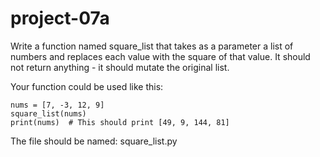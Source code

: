# project-07a

Write a function named square_list that takes as a parameter a list of numbers and replaces each value with the square of that value. It should not return anything - it should mutate the original list.

Your function could be used like this:
```
nums = [7, -3, 12, 9]
square_list(nums)
print(nums)  # This should print [49, 9, 144, 81]
```

The file should be named: square_list.py
